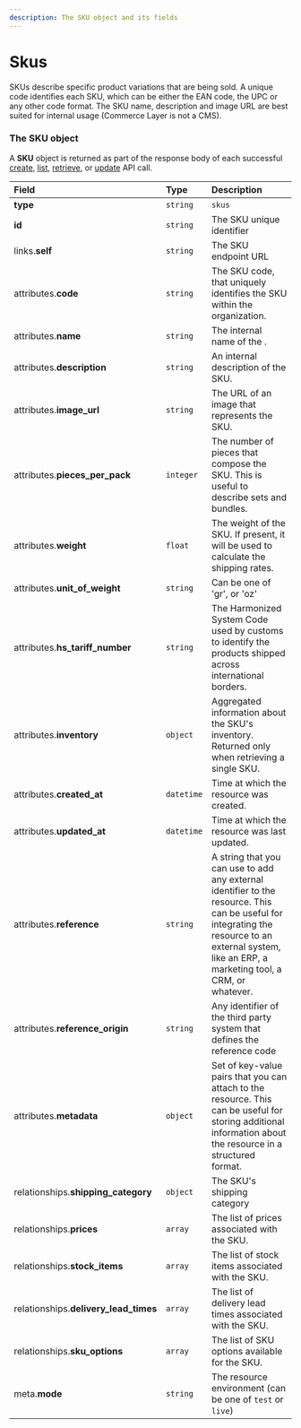 ```yaml
---
description: The SKU object and its fields
---
```


# Skus

SKUs describe specific product variations that are being sold. A unique code identifies each SKU, which can be either the EAN code, the UPC or any other code format. The SKU name, description and image URL are best suited for internal usage (Commerce Layer is not a CMS).


### The SKU object

A **SKU** object is returned as part of the response body of each successful
[create](https://docs.commercelayer.io/api/resources/skus/create_sku),
[list](https://docs.commercelayer.io/api/resources/skus/list_skus),
[retrieve](https://docs.commercelayer.io/api/resources/skus/retrieve_sku),
or [update](https://docs.commercelayer.io/api/resources/skus/update_sku) API call.

| Field | Type | Description |
| :--- | :--- | :--- |
| **type** | `string` | `skus` |
| **id** | `string` | The SKU unique identifier |
| links.**self** | `string` | The SKU endpoint URL |
| attributes.**code** | `string` | The SKU code, that uniquely identifies the SKU within the organization. |
| attributes.**name** | `string` | The internal name of the . |
| attributes.**description** | `string` | An internal description of the SKU. |
| attributes.**image_url** | `string` | The URL of an image that represents the SKU. |
| attributes.**pieces_per_pack** | `integer` | The number of pieces that compose the SKU. This is useful to describe sets and bundles. |
| attributes.**weight** | `float` | The weight of the SKU. If present, it will be used to calculate the shipping rates. |
| attributes.**unit_of_weight** | `string` | Can be one of 'gr', or 'oz' |
| attributes.**hs_tariff_number** | `string` | The Harmonized System Code used by customs to identify the products shipped across international borders. |
| attributes.**inventory** | `object` | Aggregated information about the SKU's inventory. Returned only when retrieving a single SKU. |
| attributes.**created_at** | `datetime` | Time at which the resource was created. |
| attributes.**updated_at** | `datetime` | Time at which the resource was last updated. |
| attributes.**reference** | `string` | A string that you can use to add any external identifier to the resource. This can be useful for integrating the resource to an external system, like an ERP, a marketing tool, a CRM, or whatever. |
| attributes.**reference_origin** | `string` | Any identifier of the third party system that defines the reference code |
| attributes.**metadata** | `object` | Set of key-value pairs that you can attach to the resource. This can be useful for storing additional information about the resource in a structured format. |
| relationships.**shipping_category** | `object` | The SKU's shipping category |
| relationships.**prices** | `array` | The list of prices associated with the SKU. |
| relationships.**stock_items** | `array` | The list of stock items associated with the SKU. |
| relationships.**delivery_lead_times** | `array` | The list of delivery lead times associated with the SKU. |
| relationships.**sku_options** | `array` | The list of SKU options available for the SKU. |
| meta.**mode** | `string` | The resource environment \(can be one of `test` or `live`\) |

